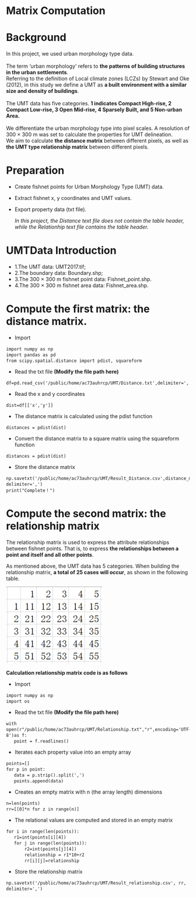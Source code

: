 # Matrix Computation
# Background
In this project, we used urban morphology type data. <br><br>
The term ‘urban morphology’ refers to **the patterns of building structures in the urban settlements**.<br>
Referring to the definition of Local climate zones (LCZs) by Stewart and Oke (2012), in this study we define a UMT as **a built environment with a similar size and density of buildings**.<br><br>
The UMT data has five categories. **1 indicates Compact High-rise, 2 Compact Low-rise, 3 Open Mid-rise, 4 Sparsely Built, and 5 Non-urban Area.**<br><br>
We differentiate the urban morphology type into pixel scales. A resolution of 300 × 300 m was set to calculate the properties for UMT delineation.<br>
We aim to calculate **the distance matrix** between different pixels, as well as **the UMT type relationship matrix** between different pixels.<br>
# Preparation
- Create fishnet points for Urban Morphology Type (UMT) data.<br>
- Extract fishnet x, y coordinates and UMT values.
- Export property data (txt file).

  *In this project, the Distance text file does not contain the table header, while the Relationhip text file contains the table header.*
  
# UMTData Introduction
- 1.The UMT data: UMT2017.tif;<br>
- 2.The boundary data: Boundary.shp;<br>
- 3.The 300 × 300 m fishnet point data: Fishnet_point.shp.<br>
- 4.The 300 × 300 m fishnet area data: Fishnet_area.shp.<br>

# Compute the first matrix: the distance matrix.
- Import
 ```
import numpy as np
import pandas as pd
from scipy.spatial.distance import pdist, squareform
```
- Read the txt file
**(Modify the file path here)**
 ```
df=pd.read_csv('/public/home/ac73auhrcp/UMT/Distance.txt',delimiter=',',header='infer')
 ```
- Read the x and y coordinates
 ```
dist=df[['x','y']]
 ```
- The distance matrix is calculated using the pdist function
 ```
distances = pdist(dist)
 ```
- Convert the distance matrix to a square matrix using the squareform function
 ```
distances = pdist(dist)
 ```
- Store the distance matrix
 ```
np.savetxt('/public/home/ac73auhrcp/UMT/Result_Distance.csv',distance_matrix, delimiter=',')
print("Complete！")
 ```

# Compute the second matrix: the relationship matrix

The relationship matrix is used to express the attribute relationships between fishnet points. That is, to express **the relationships between a point and itself and all other points**.<br>

As mentioned above, the UMT data has 5 categories. When building the relationship matrix, **a total of 25 cases will occur**, as shown in the following table.

![](/relationship.jpg) 

**Calculation relationship matrix code is as follows**
- Import
 ```
import numpy as np
import os 
```
- Read the txt file
**(Modify the file path here)**
 ```
with open(r"/public/home/ac73auhrcp/UMT/Relationship.txt","r",encoding='UTF-8')as f:
    point = f.readlines()
 ```
- Iterates each property value into an empty array
 ```
points=[]
for p in point:
    data = p.strip().split(',')
    points.append(data)
 ```
- Creates an empty matrix with n (the array length) dimensions
 ```
n=len(points)
rr=[[0]*n for z in range(n)]
 ```
- The relational values are computed and stored in an empty matrix
 ```
for i in range(len(points)):
    r1=int(points[i][4])
    for j in range(len(points)):
        r2=int(points[j][4])
        relationship = r1*10+r2
        rr[i][j]=relationship
 ```
- Store the relationship matrix
 ```
np.savetxt('/public/home/ac73auhrcp/UMT/Result_relationship.csv', rr, delimiter=',')
 ```
